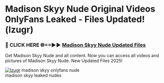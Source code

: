 # Madison Skyy Nude Original Videos 0nlyFans Leaked - Files Updated! (lzugr)

<h3>🔴 CLICK HERE 🌐==►► <a href="https://tinyurl.com/yc6ubb5a" rel="nofollow">Madison Skyy Nude Updated Files</a></h3>

Get Madison Skyy Nude and all content. Now you can access all videos and pictures of Madison Skyy Nude. New Updated Files 2025!

[![lzugr](https://i.imgur.com/7eu0CRL.gif)](https://tinyurl.com/yc6ubb5a)
madison skyy onlyfans nude<br>
madison skyy leaked nudes